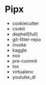 # Pipx

- cookiecutter
- csvkit
- dephell[full]
- git-filter-repo
- invoke
- kaggle
- nox
- pre-commit
- tox
- virtualenv
- youtube_dl
